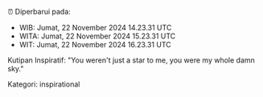 ⏰ Diperbarui pada:
- WIB: Jumat, 22 November 2024 14.23.31 UTC
- WITA: Jumat, 22 November 2024 15.23.31 UTC
- WIT: Jumat, 22 November 2024 16.23.31 UTC

Kutipan Inspiratif:
"You weren't just a star to me, you were my whole damn sky."


Kategori: inspirational

